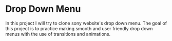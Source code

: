 # Drop Down Menu
In this project I will try to clone sony website's drop down menu. The goal of this project is to practice making smooth and user friendly drop down menus with the use of transitions and animations.

